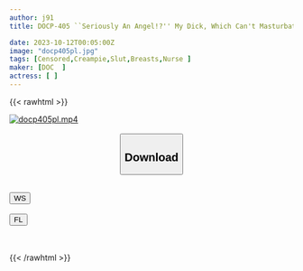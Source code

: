 ```yaml
---
author: j91
title: DOCP-405 ``Seriously An Angel!?'' My Dick, Which Can't Masturbate Due To A Broken Bone, Is At Its Limit! The Beautiful Nurse Couldn't See This And, Perhaps Driven By A Sense Of Mission, Gently Placed Her Hand On Him... 11''

date: 2023-10-12T00:05:00Z
image: "docp405pl.jpg"
tags: [Censored,Creampie,Slut,Breasts,Nurse	]
maker: [DOC  ]
actress: [ ]
---
```



{{< rawhtml >}}

<div class="video" data-videoid="z5n0uxfjdk6c">
    <a href="javascript:;">
        <img src="https://my.j91.asia/posts/docp405pl/docp405pl.jpg" width="WIDTH" height="HEIGHT" alt="docp405pl.mp4" loading="lazy">
    </a>
</div>

<script type="text/javascript" src="https://j91.asia/asset/on-demand-ws.js"></script>

<br>
  <link rel="stylesheet" href="https://j91.asia/asset/bs5.css">
  
  <center>
  <button class="btn btn-primary" type="button" data-bs-toggle="collapse" data-bs-target=".multi-collapse" aria-expanded="false" aria-controls="multiCollapseExample1 multiCollapseExample2"><h2>Download</h2></button></center>
</p>
<div class="row">
  <div class="col">
    <div class="collapse multi-collapse" id="multiCollapseExample1">
      <div class="card card-body">
	      	      <br>
<div class="buttons">  
<a href="https://wolfstream.tv/z5n0uxfjdk6c"><button class="btn-hover color-3"><i class="fa fa-download"></i> WS</button></a></div>
    </div>
  </div>
</div>
  <div class="col">
    <div class="collapse multi-collapse" id="multiCollapseExample2">
      <div class="card card-body">
	      <br>
<div class="buttons">
    <a href="https://filelions.online/f/sj4tvelfv8k1"><button class="btn-hover color-9"><i class="fa fa-download"></i> FL</button></a></div>
<br><br>
      </div>
    </div>
  </div>
</div>

{{< /rawhtml >}}